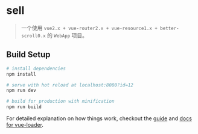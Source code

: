 # sell

> 一个使用 ``vue2.x + vue-router2.x + vue-resource1.x + better-scroll0.x`` 的 ``WebApp`` 项目。


## Build Setup

``` bash
# install dependencies
npm install

# serve with hot reload at localhost:8080?id=12
npm run dev

# build for production with minification
npm run build
```

For detailed explanation on how things work, checkout the [guide](http://vuejs-templates.github.io/webpack/) and [docs for vue-loader](http://vuejs.github.io/vue-loader).
